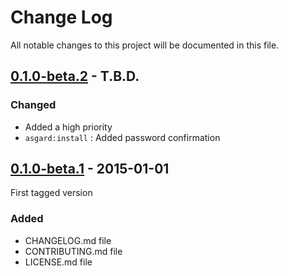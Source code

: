 # Change Log
All notable changes to this project will be documented in this file.

## [0.1.0-beta.2]() - T.B.D.

### Changed

- Added a high priority
- `asgard:install` : Added password confirmation


## [0.1.0-beta.1](https://github.com/AsgardCms/Core/releases/tag/0.1.0-beta.1) - 2015-01-01

First tagged version

### Added
- CHANGELOG.md file
- CONTRIBUTING.md file
- LICENSE.md file
